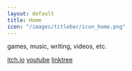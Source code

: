 ```yaml
---
layout: default
title: Home
icon: "/images/titlebar/icon_home.png"
---
```


games, music, writing, videos, etc.

[itch.io](https://kimeraroyal.itch.io)
[youtube](https://youtube.com/@TECHNOJESTER)
[linktree](https://linktr.ee/kimeraroyal)